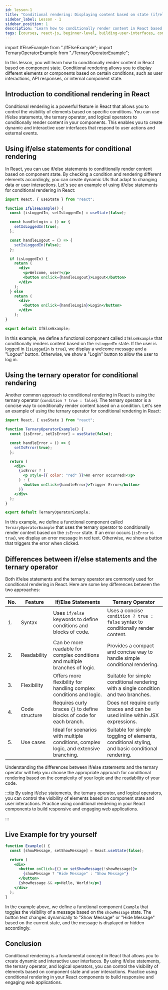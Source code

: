 ```yaml
---
id: lesson-1
title: "Conditional rendering: Displaying content based on state (if/else statements, ternary operator)"
sidebar_label: Lesson - 1
sidebar_position: 1
description: "Learn how to conditionally render content in React based on component state. Understand how to use if/else statements, the ternary operator, and logical operators to control the visibility of elements."
tags: [courses, react-js, beginner-level, building-user-interfaces, conditional-rendering, if-else, ternary-operator, logical-operators]
---
```


import IfElseExample from "./IfElseExample";
import TernaryOperatorExample from "./TernaryOperatorExample";

In this lesson, you will learn how to conditionally render content in React based on component state. Conditional rendering allows you to display different elements or components based on certain conditions, such as user interactions, API responses, or internal component state.

## Introduction to conditional rendering in React

Conditional rendering is a powerful feature in React that allows you to control the visibility of elements based on specific conditions. You can use if/else statements, the ternary operator, and logical operators to conditionally render content in your components. This enables you to create dynamic and interactive user interfaces that respond to user actions and external events.

## Using if/else statements for conditional rendering

In React, you can use if/else statements to conditionally render content based on component state. By checking a condition and rendering different elements accordingly, you can create dynamic UIs that adapt to changing data or user interactions. Let's see an example of using if/else statements for conditional rendering in React:

```jsx title="IfElseExample.js"
import React, { useState } from "react";

function IfElseExample() {
  const [isLoggedIn, setIsLoggedIn] = useState(false);

  const handleLogin = () => {
    setIsLoggedIn(true);
  };

  const handleLogout = () => {
    setIsLoggedIn(false);
  };

  if (isLoggedIn) {
    return (
      <div>
        <p>Welcome, user!</p>
        <button onClick={handleLogout}>Logout</button>
      </div>
    );
  } else
    return (
      <div>
        <button onClick={handleLogin}>Login</button>
      </div>
    );
}

export default IfElseExample;
```

<BrowserWindow minHeight="300px">
  <IfElseExample />
</BrowserWindow>

In this example, we define a functional component called `IfElseExample` that conditionally renders content based on the `isLoggedIn` state. If the user is logged in (`isLoggedIn` is `true`), we display a welcome message and a "Logout" button. Otherwise, we show a "Login" button to allow the user to log in.

## Using the ternary operator for conditional rendering

Another common approach to conditional rendering in React is using the ternary operator (`condition ? true : false`). The ternary operator is a concise way to conditionally render content based on a condition. Let's see an example of using the ternary operator for conditional rendering in React:

```jsx title="TernaryOperatorExample.js"
import React, { useState } from "react";

function TernaryOperatorExample() {
  const [isError, setIsError] = useState(false);

  const handleError = () => {
    setIsError(true);
  };

  return (
    <div>
      {isError ? (
        <p style={{ color: "red" }}>An error occurred!</p>
      ) : (
        <button onClick={handleError}>Trigger Error</button>
      )}
    </div>
  );
}

export default TernaryOperatorExample;
```

<BrowserWindow minHeight="300px">
  <TernaryOperatorExample />
</BrowserWindow>

In this example, we define a functional component called `TernaryOperatorExample` that uses the ternary operator to conditionally render content based on the `isError` state. If an error occurs (`isError` is `true`), we display an error message in red text. Otherwise, we show a button that triggers the error when clicked.

## Differences between if/else statements and the ternary operator

Both if/else statements and the ternary operator are commonly used for conditional rendering in React. Here are some key differences between the two approaches:

|No. | Feature           | If/Else Statements | Ternary Operator |
|----|-------------------|--------------------|------------------|
|1.  | Syntax            | Uses `if/else` keywords to define conditions and blocks of code. | Uses a concise `condition ? true : false` syntax to conditionally render content. |
|2.  | Readability       | Can be more readable for complex conditions and multiple branches of logic. | Provides a compact and concise way to handle simple conditional rendering. |
|3.  | Flexibility       | Offers more flexibility for handling complex conditions and logic. | Suitable for simple conditional rendering with a single condition and two branches. |
|4.  | Code structure    | Requires curly braces `{}` to define blocks of code for each branch. | Does not require curly braces and can be used inline within JSX expressions. |
|5.  | Use cases         | Ideal for scenarios with multiple conditions, complex logic, and extensive branching. | Suitable for simple toggling of elements, conditional styling, and basic conditional rendering. |

Understanding the differences between if/else statements and the ternary operator will help you choose the appropriate approach for conditional rendering based on the complexity of your logic and the readability of your code.


:::tip 
By using if/else statements, the ternary operator, and logical operators, you can control the visibility of elements based on component state and user interactions. Practice using conditional rendering in your React components to build responsive and engaging web applications.

:::

## Live Example for try yourself

```jsx live 
function Example() {
  const [showMessage, setShowMessage] = React.useState(false);

  return (
    <div>
      <button onClick={() => setShowMessage(!showMessage)}>
        {showMessage ? "Hide Message" : "Show Message"}
      </button>
      {showMessage && <p>Hello, World!</p>}
    </div>
  );
}
```

In the example above, we define a functional component `Example` that toggles the visibility of a message based on the `showMessage` state. The button text changes dynamically to "Show Message" or "Hide Message" based on the current state, and the message is displayed or hidden accordingly.


## Conclusion

Conditional rendering is a fundamental concept in React that allows you to create dynamic and interactive user interfaces. By using if/else statements, the ternary operator, and logical operators, you can control the visibility of elements based on component state and user interactions. Practice using conditional rendering in your React components to build responsive and engaging web applications.